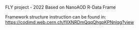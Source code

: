 FLY project - 2022
Based on NanoAOD R-Data Frame

Framework structure instruction can be found in:
https://codimd.web.cern.ch/fIIXNRDmQqqQhgpKPNnlqg?view
